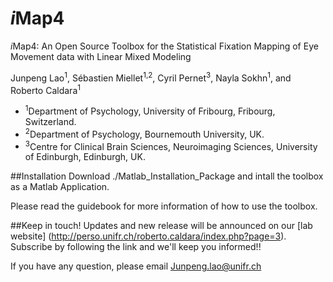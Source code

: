 # *i*Map4

*i*Map4: An Open Source Toolbox for the Statistical Fixation Mapping of Eye Movement data with Linear Mixed Modeling

Junpeng Lao<sup>1</sup>, Sébastien Miellet<sup>1,2</sup>, Cyril Pernet<sup>3</sup>, Nayla Sokhn<sup>1</sup>, and Roberto Caldara<sup>1</sup>

- <sup>1</sup>Department of Psychology, University of Fribourg, Fribourg, Switzerland.
- <sup>2</sup>Department of Psychology, Bournemouth University, UK.
- <sup>3</sup>Centre for Clinical Brain Sciences, Neuroimaging Sciences, University of Edinburgh, Edinburgh, UK.

##Installation 
Download ./Matlab_Installation_Package and intall the toolbox as a Matlab Application.

Please read the guidebook for more information of how to use the toolbox.

##Keep in touch!
Updates and new release will be announced on our [lab website] (http://perso.unifr.ch/roberto.caldara/index.php?page=3).
Subscribe by following the link and we'll keep you informed!! 

If you have any question, please email Junpeng.lao@unifr.ch
